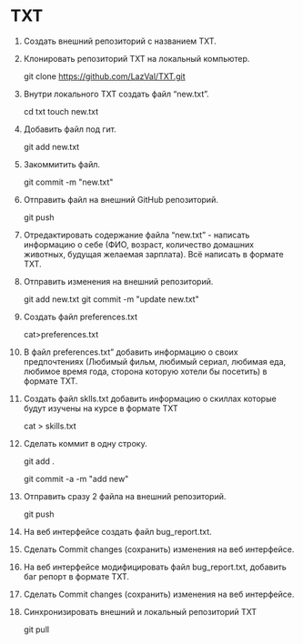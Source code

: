 # TXT
1. Создать внешний репозиторий c названием TXT.
2. Клонировать репозиторий TXT на локальный компьютер.
    
    git clone https://github.com/LazVal/TXT.git

3. Внутри локального TXT создать файл “new.txt”.
    
    cd txt
    touch new.txt

4. Добавить файл под гит.
    
    git add new.txt

5. Закоммитить файл.
    
    git commit -m "new.txt"

6. Отправить файл на внешний GitHub репозиторий.
    
    git push

7. Отредактировать содержание файла “new.txt” - написать информацию о себе (ФИО, возраст, количество домашних животных, будущая желаемая зарплата). Всё написать в формате TXT.
8. Отправить изменения на внешний репозиторий.
     
     git add new.txt
     git commit -m "update new.txt"

9. Создать файл preferences.txt
    
    cat>preferences.txt

10. В файл preferences.txt” добавить информацию о своих предпочтениях (Любимый фильм, любимый сериал, любимая еда, любимое время года, сторона которую хотели бы посетить) в формате TXT.

11. Создать файл sklls.txt добавить информацию о скиллах которые будут изучены на курсе в формате TXT
    
    cat > skills.txt

12. Сделать коммит в одну строку.
    
    git add . 
    
    git commit -a -m "add new"

13. Отправить сразу 2 файла на внешний репозиторий.
    
    git push
14. На веб интерфейсе создать файл bug_report.txt.
15. Сделать Commit changes (сохранить) изменения на веб интерфейсе.
16. На веб интерфейсе модифицировать файл bug_report.txt, добавить баг репорт в формате TXT.
17. Сделать Commit changes (сохранить) изменения на веб интерфейсе.
18. Синхронизировать внешний и локальный репозиторий TXT
    
    git pull
